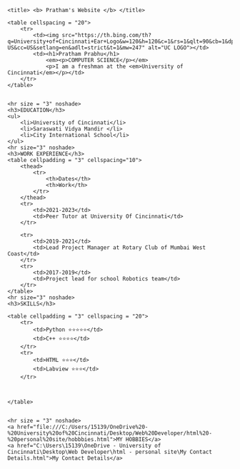 <!DOCTYPE html>
<html lang="en">
<head>
    <meta charset="UTF-8">
    
    <title> <b> Pratham's Website </b> </title>
</head>


<body>
  
    <table cellspacing = "20">
        <tr>
            <td><img src="https://th.bing.com/th?q=University+of+Cincinnati+Ear+Logo&w=120&h=120&c=1&rs=1&qlt=90&cb=1&dpr=2.5&pid=InlineBlock&mkt=en-US&cc=US&setlang=en&adlt=strict&t=1&mw=247" alt="UC LOGO"></td>
            <td><h1>Pratham Prabhu</h1>
                <em><p>COMPUTER SCIENCE</p></em>
                <p>I am a freshman at the <em>University of Cincinnati</em></p></td>
        </tr>
    </table>
    
    
    <hr size = "3" noshade>
    <h3>EDUCATION</h3>
    <ul>
        <li>University of Cincinnati</li>
        <li>Saraswati Vidya Mandir </li>
        <li>City International School</li>
    </ul>
    <hr size="3" noshade>
    <h3>WORK EXPERIENCE</h3>
    <table cellpadding = "3" cellspacing="10">
        <thead>
            <tr>
                <th>Dates</th>
                <th>Work</th>
            </tr>
        </thead>
        <tr>
            <td>2021-2023</td>
            <td>Peer Tutor at University Of Cincinnati</td>
        </tr>

        <tr>
            <td>2019-2021</td>
            <td>Lead Project Manager at Rotary Club of Mumbai West Coast</td>
        </tr>
        <tr>
            <td>2017-2019</td>
            <td>Project lead for school Robotics team</td>
        </tr>
    </table>
    <hr size="3" noshade>
    <h3>SKILLS</h3>

    <table cellpadding = "3" cellspacing = "20">
        <tr>
            <td>Python ⭐⭐⭐⭐⭐</td>
            <td>C++ ⭐⭐⭐⭐</td>
        </tr>
        <tr>
            <td>HTML ⭐⭐⭐</td>
            <td>Labview ⭐⭐⭐</td>
        </tr>



    </table>


    <hr size = "3" noshade>
    <a href="file:///C:/Users/15139/OneDrive%20-%20University%20of%20Cincinnati/Desktop/Web%20Developer/html%20-%20personal%20site/hobbbies.html">MY HOBBIES</a>
    <a href="C:\Users\15139\OneDrive - University of Cincinnati\Desktop\Web Developer\html - personal site\My Contact Details.html">My Contact Details</a>
    
</body>
</html>
